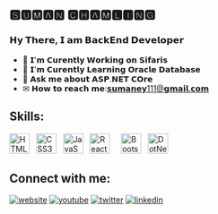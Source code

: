 ## 🆂🆄🅼🅰🅽 🅲🅷🅰🅼🅻🅸🅽🅶

### 𝗛𝘆 𝗧𝗵𝗲𝗿𝗲, 𝗜 𝗮𝗺 𝗕𝗮𝗰𝗸𝗘𝗻𝗱 𝗗𝗲𝘃𝗲𝗹𝗼𝗽𝗲𝗿

- 🔭 𝗜'𝗺 𝗖𝘂𝗿𝗲𝗻𝘁𝗹𝘆 𝗪𝗼𝗿𝗸𝗶𝗻𝗴 𝗼𝗻 𝗦𝗶𝗳𝗮𝗿𝗶𝘀
- 🌱 𝗜'𝗺 𝗖𝘂𝗿𝗲𝗻𝘁𝗹𝘆 𝗟𝗲𝗮𝗿𝗻𝗶𝗻𝗴 𝗢𝗿𝗮𝗰𝗹𝗲 𝗗𝗮𝘁𝗮𝗯𝗮𝘀𝗲
- 💬 𝗔𝘀𝗸 𝗺𝗲 𝗮𝗯𝗼𝘂𝘁 𝗔𝗦𝗣.𝗡𝗘𝗧 𝗖𝗢𝗿𝗲
- ✉ 𝗛𝗼𝘄 𝘁𝗼 𝗿𝗲𝗮𝗰𝗵 𝗺𝗲:𝘀𝘂𝗺𝗮𝗻𝗲𝘆111@𝗴𝗺𝗮𝗶𝗹.𝗰𝗼𝗺



## Skills:
<p align="left">
<a href="https://developer.mozilla.org/en-US/docs/Glossary/HTML5" target="_blank" rel="noreferrer"><img src="https://raw.githubusercontent.com/danielcranney/readme-generator/main/public/icons/skills/html5-colored.svg" width="36" height="36" alt="HTML5" /></a> &nbsp;
<a href="https://www.w3.org/TR/CSS/#css" target="_blank" rel="noreferrer"><img src="https://raw.githubusercontent.com/danielcranney/readme-generator/main/public/icons/skills/css3-colored.svg" width="36" height="36" alt="CSS3" /></a> &nbsp;
 <a href="https://developer.mozilla.org/en-US/docs/Web/JavaScript" target="_blank" rel="noreferrer"><img src="https://raw.githubusercontent.com/danielcranney/readme-generator/main/public/icons/skills/javascript-colored.svg" width="36" height="36" alt="JavaScript" /></a> &nbsp;
<a href="https://reactjs.org/" target="_blank" rel="noreferrer"><img src="https://raw.githubusercontent.com/danielcranney/readme-generator/main/public/icons/skills/react-colored.svg" width="36" height="36" alt="React" /></a> &nbsp; <a href="https://sass-lang.com/" target="_blank" rel="noreferrer"></a> &nbsp; <a href="https://getbootstrap.com/" target="_blank" rel="noreferrer"><img src="https://raw.githubusercontent.com/danielcranney/readme-generator/main/public/icons/skills/bootstrap-colored.svg" width="36" height="36" alt="Bootstrap" /></a> &nbsp; <a href="https://learn.microsoft.com/en-us/dotnet/" target="_blank" rel="noreferrer"><img src="https://th.bing.com/th/id/OIP.2jOYMim7RdeyGWJXu4dU2wHaHa?pid=ImgDet&rs=1" width="36" height="36" alt="DotNet" /></a>

## Connect with me:
[![website](https://img.shields.io/badge/web-A21432?style=for-the-badge&logo=globe&logoColor=white)](https://dlohani.com.np)
[![youtube](https://img.shields.io/badge/youtube-FF0000?style=for-the-badge&logo=youtube&logoColor=white)](https://www.youtube.com/results?search_query=gogthea)
[![twitter](https://img.shields.io/badge/Twitter-1DA1F2?style=for-the-badge&logo=twitter&logoColor=white)](https://www.instagram.com/arorapranav187/)
[![linkedin](https://img.shields.io/badge/LinkedIn-0077B5?style=for-the-badge&logo=linkedin&logoColor=white)](https://www.linkedin.com/in/suman-rai-2aa66b238/)

  
